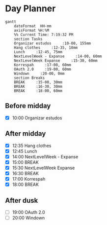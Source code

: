 # Day Planner
```mermaid
gantt
    dateFormat  HH-mm
    axisFormat %H:%M
    %% Current Time: 7:19:32 PM
    section Tasks
    Organizar estudos     :10-00, 155mm
    Hang clothes     :12-35, 10mm
    Lunch     :12-45, 75mm
    NextLevelWeek - Expanse     :14-00, 60mm
    NextLevelWeek Expanse     :15-30, 60mm
    Korrespah     :17-00, 60mm
    OAuth 2.0     :19-00, 60mm
    Windown     :20-00, 0mm
    section Breaks
    BREAK     :15-00, 30mm
    BREAK     :16-30, 30mm
    BREAK     :18-00, 60mm
```

## Before midday
- [x] 10:00 Organizar estudos

## After midday
- [x] 12:35 Hang clothes
- [x] 12:45 Lunch
- [x] 14:00 NextLevelWeek - Expanse
- [x] 15:00 BREAK
- [x] 15:30 NextLevelWeek Expanse
- [x] 16:30 BREAK
- [x] 17:00 Korrespah
- [x] 18:00 BREAK
## After dusk
- [ ] 19:00 OAuth 2.0
- [ ] 20:00 Windown